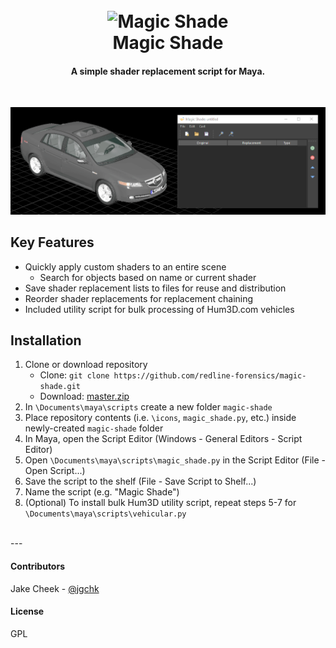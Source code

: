 
<h1 align="center">
  <br>
    <img src="https://cdn.rawgit.com/redline-forensics/magic-shade/master/resources/logo.svg" alt="Magic Shade" width="200">
  <br>
    Magic Shade
  <br>
</h1>

<h4 align="center">A simple shader replacement script for Maya.</h4>
<br>

![screenshot](https://github.com/redline-forensics/magic-shade/raw/master/resources/magic_shade.gif)

## Key Features

* Quickly apply custom shaders to an entire scene
  - Search for objects based on name or current shader
* Save shader replacement lists to files for reuse and distribution
* Reorder shader replacements for replacement chaining
* Included utility script for bulk processing of Hum3D.com vehicles

## Installation

1. Clone or download repository
   * Clone: ```git clone https://github.com/redline-forensics/magic-shade.git```
   * Download: <a href="https://github.com/redline-forensics/magic-shade/archive/master.zip">master.zip</a>
2. In ```\Documents\maya\scripts``` create a new folder ```magic-shade```
3. Place repository contents (i.e. ```\icons```, ```magic_shade.py```, etc.) inside newly-created ```magic-shade``` folder
4. In Maya, open the Script Editor (Windows - General Editors - Script Editor)
5. Open ```\Documents\maya\scripts\magic_shade.py``` in the Script Editor (File - Open Script...)
6. Save the script to the shelf (File - Save Script to Shelf...)
7. Name the script (e.g. "Magic Shade")
8. (Optional) To install bulk Hum3D utility script, repeat steps 5-7 for ```\Documents\maya\scripts\vehicular.py```

<br>
---


#### Contributors

Jake Cheek - [@jgchk](https://github.com/jgchk)

#### License

GPL
